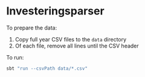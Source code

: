 # Investeringsparser

To prepare the data:
1. Copy full year CSV files to the `data` directory
2. Of each file, remove all lines until the CSV header

To run:
```sh
sbt "run --csvPath data/*.csv"
```
